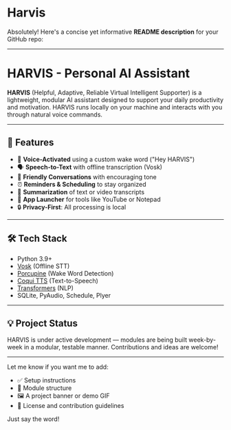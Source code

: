 # Harvis
Absolutely! Here's a concise yet informative **README description** for your GitHub repo:

---

# HARVIS - Personal AI Assistant

**HARVIS** (Helpful, Adaptive, Reliable Virtual Intelligent Supporter) is a lightweight, modular AI assistant designed to support your daily productivity and motivation. HARVIS runs locally on your machine and interacts with you through natural voice commands.

---

## 🧠 Features

* 🎤 **Voice-Activated** using a custom wake word ("Hey HARVIS")
* 🗣️ **Speech-to-Text** with offline transcription (Vosk)
* 💬 **Friendly Conversations** with encouraging tone
* ⏰ **Reminders & Scheduling** to stay organized
* 📝 **Summarization** of text or video transcripts
* 🚀 **App Launcher** for tools like YouTube or Notepad
* 🔒 **Privacy-First**: All processing is local

---

## 🛠️ Tech Stack

* Python 3.9+
* [Vosk](https://alphacephei.com/vosk/) (Offline STT)
* [Porcupine](https://picovoice.ai) (Wake Word Detection)
* [Coqui TTS](https://github.com/coqui-ai/TTS) (Text-to-Speech)
* [Transformers](https://huggingface.co/transformers/) (NLP)
* SQLite, PyAudio, Schedule, Plyer

---

## 💡 Project Status

HARVIS is under active development — modules are being built week-by-week in a modular, testable manner. Contributions and ideas are welcome!

---

Let me know if you want me to add:

* ✅ Setup instructions
* 🧩 Module structure
* 🖼️ A project banner or demo GIF
* 📄 License and contribution guidelines

Just say the word!
